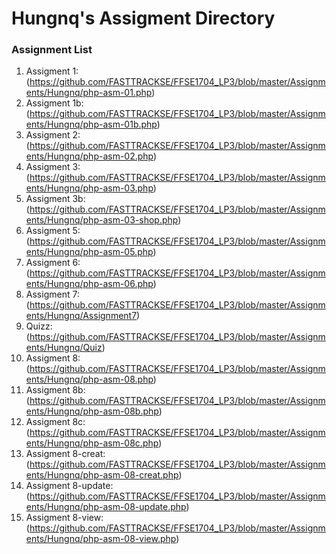# Hungnq's Assigment Directory

### Assignment List

1. Assigment 1: (https://github.com/FASTTRACKSE/FFSE1704_LP3/blob/master/Assignments/Hungnq/php-asm-01.php)
2. Assigment 1b: (https://github.com/FASTTRACKSE/FFSE1704_LP3/blob/master/Assignments/Hungnq/php-asm-01b.php)
3. Assigment 2: (https://github.com/FASTTRACKSE/FFSE1704_LP3/blob/master/Assignments/Hungnq/php-asm-02.php)
4. Assigment 3: (https://github.com/FASTTRACKSE/FFSE1704_LP3/blob/master/Assignments/Hungnq/php-asm-03.php)
5. Assigment 3b: (https://github.com/FASTTRACKSE/FFSE1704_LP3/blob/master/Assignments/Hungnq/php-asm-03-shop.php)
6. Assigment 5: (https://github.com/FASTTRACKSE/FFSE1704_LP3/blob/master/Assignments/Hungnq/php-asm-05.php)
7. Assigment 6: (https://github.com/FASTTRACKSE/FFSE1704_LP3/blob/master/Assignments/Hungnq/php-asm-06.php)
8. Assigment 7: (https://github.com/FASTTRACKSE/FFSE1704_LP3/blob/master/Assignments/Hungnq/Assignment7)
9. Quizz: (https://github.com/FASTTRACKSE/FFSE1704_LP3/blob/master/Assignments/Hungnq/Quiz)
10. Assigment 8: (https://github.com/FASTTRACKSE/FFSE1704_LP3/blob/master/Assignments/Hungnq/php-asm-08.php)
11. Assigment 8b: (https://github.com/FASTTRACKSE/FFSE1704_LP3/blob/master/Assignments/Hungnq/php-asm-08b.php)
12. Assigment 8c: (https://github.com/FASTTRACKSE/FFSE1704_LP3/blob/master/Assignments/Hungnq/php-asm-08c.php)
13. Assigment 8-creat: (https://github.com/FASTTRACKSE/FFSE1704_LP3/blob/master/Assignments/Hungnq/php-asm-08-creat.php)
14. Assigment 8-update: (https://github.com/FASTTRACKSE/FFSE1704_LP3/blob/master/Assignments/Hungnq/php-asm-08-update.php)
15. Assigment 8-view: (https://github.com/FASTTRACKSE/FFSE1704_LP3/blob/master/Assignments/Hungnq/php-asm-08-view.php)